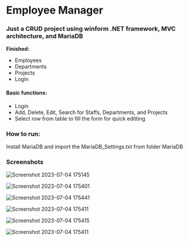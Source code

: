 
# Employee Manager

### Just a CRUD project using winform .NET framework, MVC architecture, and MariaDB


**Finished:** 
- Employees
- Departments
- Projects
- Login

#### Basic functions:
- Login
- Add, Delete, Edit, Search for Staffs, Departments, and Projects
- Select row from table to fill the form for quick editting

### How to run:

Install MariaDB and import the MariaDB_Settings.txt from folder MariaDB

### Screenshots

![Screenshot 2023-07-04 175145](https://github.com/tunashawn/Staff-Manager/assets/73065657/22f0eba8-d5d7-40e1-b53d-2bef7475bc77)

![Screenshot 2023-07-04 175401](https://github.com/tunashawn/Staff-Manager/assets/73065657/fcd5e946-c467-418f-ae63-0b0c23f19e04)

![Screenshot 2023-07-04 175441](https://github.com/tunashawn/Staff-Manager/assets/73065657/6b9ee174-d50e-41be-b157-e006ded497aa)

![Screenshot 2023-07-04 175411](https://github.com/tunashawn/Staff-Manager/assets/73065657/ec893618-e2db-43f8-8bbc-58e9d97309dc)

![Screenshot 2023-07-04 175415](https://github.com/tunashawn/Staff-Manager/assets/73065657/0ac90796-a0a6-40bd-b8be-ee223198e69f)

![Screenshot 2023-07-04 175411](https://github.com/tunashawn/Staff-Manager/assets/73065657/3e544295-7d47-4815-b614-12ee6f6db9bd)
